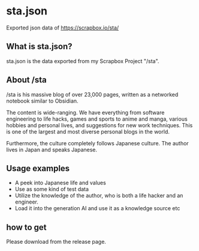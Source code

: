 # sta.json
Exported json data of https://scrapbox.io/sta/

## What is sta.json?
sta.json is the data exported from my Scrapbox Project "/sta".

## About /sta
/sta is his massive blog of over 23,000 pages, written as a networked notebook similar to Obsidian.

The content is wide-ranging. We have everything from software engineering to life hacks, games and sports to anime and manga, various hobbies and personal lives, and suggestions for new work techniques. This is one of the largest and most diverse personal blogs in the world.

Furthermore, the culture completely follows Japanese culture. The author lives in Japan and speaks Japanese.

## Usage examples
- A peek into Japanese life and values
- Use as some kind of test data
- Utilize the knowledge of the author, who is both a life hacker and an engineer.
- Load it into the generation AI and use it as a knowledge source
etc

## how to get
Please download from the release page.
